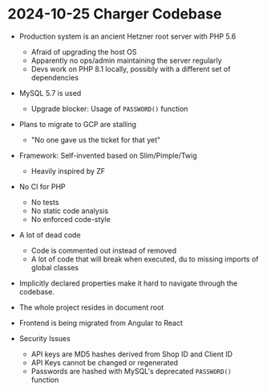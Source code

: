 # 2024-10-25 Charger Codebase

* Production system is an ancient Hetzner root server with PHP 5.6
    * Afraid of upgrading the host OS
    * Apparently no ops/admin maintaining the server regularly
    * Devs work on PHP 8.1 locally, possibly with a different set of dependencies

* MySQL 5.7 is used
    * Upgrade blocker: Usage of `PASSWORD()` function

* Plans to migrate to GCP are stalling
    * "No one gave us the ticket for that yet"

* Framework: Self-invented based on Slim/Pimple/Twig
    * Heavily inspired by ZF

* No CI for PHP
    * No tests
    * No static code analysis
    * No enforced code-style

* A lot of dead code
    * Code is commented out instead of removed
    * A lot of code that will break when executed, du to missing imports of global classes

* Implicitly declared properties make it hard to navigate through the codebase.

* The whole project resides in document root

* Frontend is being migrated from Angular to React

* Security Issues
    * API keys are MD5 hashes derived from Shop ID and Client ID
    * API Keys cannot be changed or regenerated
    * Passwords are hashed with MySQL's deprecated `PASSWORD()` function